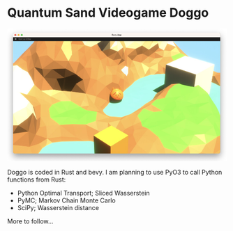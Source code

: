 # Quantum Sand Videogame Doggo

![Doggo videogame](../img/doggo-game.jpg)

Doggo is coded in Rust and bevy. I am planning to use PyO3 to call Python functions from Rust:
* Python Optimal Transport; Sliced Wasserstein
* PyMC; Markov Chain Monte Carlo
* SciPy; Wasserstein distance

More to follow...
